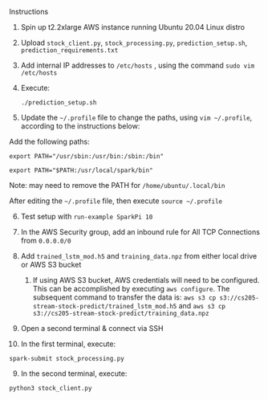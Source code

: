 Instructions

1. Spin up t2.2xlarge AWS instance running Ubuntu 20.04 Linux distro

2. Upload `stock_client.py`, `stock_processing.py`, `prediction_setup.sh`, `prediction_requirements.txt`

3. Add internal IP addresses to `/etc/hosts` , using the command `sudo vim /etc/hosts`

4. Execute:

   ````bas
   ./prediction_setup.sh
   ````

5. Update the `~/.profile` file to change the paths, using `vim ~/.profile`, according to the instructions below: 

Add the following paths:

`export PATH="/usr/sbin:/usr/bin:/sbin:/bin"`

`export PATH="$PATH:/usr/local/spark/bin"` 

Note: may need to remove the PATH for `/home/ubuntu/.local/bin`

After editing the `~/.profile` file, then execute `source ~/.profile`

6. Test setup with `run-example SparkPi 10`

7. In the AWS Security group, add an inbound rule for All TCP Connections from `0.0.0.0/0`

8. Add `trained_lstm_mod.h5` and `training_data.npz` from either local drive or AWS S3 bucket

   1. If using AWS S3 bucket, AWS credentials will need to be configured. This can be accomplished by executing `aws configure`. The subsequent command to transfer the data is: `aws s3 cp s3://cs205-stream-stock-predict/trained_lstm_mod.h5` and `aws s3 cp s3://cs205-stream-stock-predict/training_data.npz`

9. Open a second terminal & connect via SSH

10. In the first terminal, execute:

```
spark-submit stock_processing.py
```

9. In the second terminal, execute:

```bash
python3 stock_client.py
```

